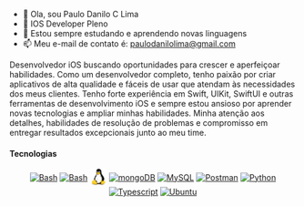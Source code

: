 - 👋 Ola, sou Paulo Danilo C Lima
- 👀 IOS Developer Pleno
- 🌱 Estou sempre estudando e aprendendo novas linguagens
- 📫 Meu e-mail de contato é:  paulodanilolima@gmail.com


Desenvolvedor iOS buscando oportunidades para crescer e aperfeiçoar habilidades. Como um desenvolvedor completo, tenho paixão por criar aplicativos de alta qualidade e fáceis de usar que atendam às necessidades dos meus clientes. Tenho forte experiência em Swift, UIKit, SwiftUI e outras ferramentas de desenvolvimento iOS e sempre estou ansioso por aprender novas tecnologias e ampliar minhas habilidades. Minha atenção aos detalhes, habilidades de resolução de problemas e compromisso em entregar resultados excepcionais junto ao meu time.


#### Tecnologias

 <div align=center>
 
  [<img align="center" alt="Bash" height="30" width="30" src="https://developer.apple.com/swift/images/swift-og.png" />](https://www.swift.org/documentation/ "Swift")
  [<img align="center" alt="Bash" height="30" width="30" src="https://developer.apple.com/assets/elements/icons/swiftui/swiftui-96x96_2x.png" />](https://developer.apple.com/documentation/swiftui "SwiftUI")
  [<img align="center" alt="Linux" height="30" width="30" src="https://raw.githubusercontent.com/devicons/devicon/master/icons/linux/linux-original.svg" />](https://www.linux.org/ "Linux")
  [<img align="center" alt="mongoDB" height="30" width="30" src="https://cdn.jsdelivr.net/gh/devicons/devicon/icons/mongodb/mongodb-original.svg" />](https://www.mongodb.com/ "mongoDB")
  [<img align="center" alt="MySQL" height="30" width="30" src="https://cdn.jsdelivr.net/gh/devicons/devicon/icons/mysql/mysql-original.svg"/>](https://www.mysql.com/ "MySQL")
  [<img align="center" alt="Postman" height="30" width="30" src="https://www.vectorlogo.zone/logos/getpostman/getpostman-icon.svg" />](https://learning.postman.com/docs/developer/intro-api/ "Postman")
  [<img align="center" alt="Python" height="30" width="30" src="https://cdn.jsdelivr.net/gh/devicons/devicon/icons/python/python-original.svg" />](https://docs.python.org/ "Python")
  [<img align="center" alt="Typescript" height="30" width="30" src="https://cdn.jsdelivr.net/gh/devicons/devicon/icons/typescript/typescript-plain.svg" />](https://www.typescriptlang.org/ "Typescript")
  [<img align="center" alt="Ubuntu" height="30" width="30" src="https://www.vectorlogo.zone/logos/ubuntu/ubuntu-icon.svg" />](https://ubuntu.com/ "Ubuntu")
 </div>

##
